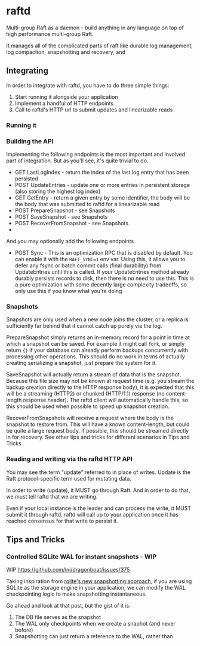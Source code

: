 # raftd

Multi-group Raft as a daemon - build anything in any language on top of high performance multi-group Raft.

It manages all of the complicated parts of raft like durable log management, log compaction, snapshotting and recovery, and 

## Integrating

In order to integrate with raftd, you have to do three simple things:

1. Start running it alongside your application
2. Implement a handful of HTTP endpoints
3. Call to raftd's HTTP url to submit updates and linearizable reads

### Running it

### Building the API

Implementing the following endpoints is the most important and involved part of integration. But as you'll see, it's quite trivial to do.

- GET LastLogIndex - return the index of the last log entry that has been persisted
- POST UpdateEntries - update one or more entries in persistent storage (also storing the highest log index)
- GET GetEntry - return a given entry by some identifier, the body will be the body that was submitted to raftd for a linearizable read
- POST PrepareSnapshot - see Snapshots
- POST SaveSnapshot - see Snapshots
- POST RecoverFromSnapshot - see Snapshots
- 

And you may optionally add the following endpoints
- POST Sync - This is an optimization RPC that is disabled by default. You can enable it with the `RAFT_SYNC=1` env var. Using this, it allows you to defer any fsync or batch commit calls (final durability) from UpdateEntries until this is called. If your UpdateEntries method already durably persists records to disk, then there is no need to use this. This is a pure optimization with some decently large complexity tradeoffs, so only use this if you know what you're doing

### Snapshots

Snapshots are only used when a new node joins the cluster, or a replica is sufficiently far behind that it cannot catch up purely via the log.

PrepareSnapshot simply returns an in-memory record for a point in time at which a snapshot can be saved. For example it might call `fork`, or simply return `{}` if your database can already perform backups concurrently with processing other operations. This should do no work in terms of actually creating serializing a snapshot, just prepare the system for it.

SaveSnapshot will actually return a stream of data that is the snapshot. Because this file size may not be known at request time (e.g. you stream the backup creation directly to the HTTP response body), it is expected that this will be a streaming (HTTP2) or chunked (HTTP/1.1) response (no content-length response header). The raftd client will automatically handle this, so this should be used when possible to speed up snapshot creation.

RecoverFromSnapshots will receive a request where the body is the snapshot to restore from. This will have a known content-length, but could be quite a large request body. If possible, this should be streamed directly in for recovery. See other tips and tricks for different scenarios in Tips and Tricks

### Reading and writing via the raftd HTTP API

You may see the term "update" referred to in place of writes. Update is the Raft protocol-specific term used for mutating data. 

In order to write (update), it MUST go through Raft. And in order to do that, we must tell raftd that we are writing.

Even if your local instance is the leader and can process the write, it MUST submit it through raftd. raftd will call up to your application once it has reached consensus for that write to persist it.

## Tips and Tricks

### Controlled SQLite WAL for instant snapshots - WIP

WIP https://github.com/lni/dragonboat/issues/375

Taking inspiration from [rqlite's new snapshotting approach](https://philipotoole.com/building-rqlite-9-0-cutting-disk-usage-by-half/#:~:text=New%20Snapshotting%20approach), if you are using SQLite as the storage engine in your application, we can modify the WAL checkpointing logic to make snapshotting instantaneous.

Go ahead and look at that post, but the gist of it is:
1. The DB file serves as the snapshot
2. The WAL only checkpoints when we create a snaphot (and never before)
3. Snapshotting can just return a reference to the WAL, rather than